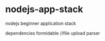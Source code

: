 nodejs-app-stack
================

nodejs beginner application stack

dependencies
  formidable //file upload parser
  
